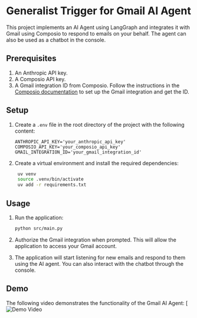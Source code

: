 # Generalist Trigger for Gmail AI Agent

This project implements an AI Agent using LangGraph and integrates it with Gmail using Composio to respond to emails on your behalf. The agent can also be used as a chatbot in the console.

## Prerequisites

1. An Anthropic API key.
2. A Composio API key.
3. A Gmail integration ID from Composio. Follow the instructions in the [Composio documentation](https://docs.composio.dev/auth/set-up-integrations) to set up the Gmail integration and get the ID.

## Setup

1. Create a `.env` file in the root directory of the project with the following content:

   ```plaintext
   ANTHROPIC_API_KEY='your_anthropic_api_key'
   COMPOSIO_API_KEY='your_composio_api_key'
   GMAIL_INTEGRATION_ID='your_gmail_integration_id'
   ```

2. Create a virtual environment and install the required dependencies:
   ```bash
    uv venv
    source .venv/bin/activate
    uv add -r requirements.txt
   ```

## Usage

1. Run the application:

   ```bash
   python src/main.py
   ```

2. Authorize the Gmail integration when prompted. This will allow the application to access your Gmail account.

3. The application will start listening for new emails and respond to them using the AI agent. You can also interact with the chatbot through the console.

## Demo

The following video demonstrates the functionality of the Gmail AI Agent:
[![Demo Video](https://drive.google.com/file/d/1EJ53TpSYHZeW8478WH_ESBNXxM8qVg5H/view?usp=sharing)
